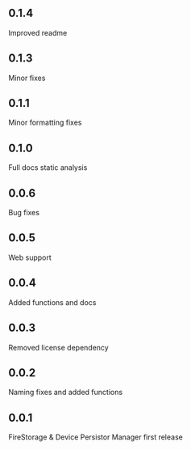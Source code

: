 ## 0.1.4

Improved readme

## 0.1.3

Minor fixes
## 0.1.1

Minor formatting fixes

## 0.1.0

Full docs static analysis

## 0.0.6

Bug fixes

## 0.0.5

Web support

## 0.0.4

Added functions and docs

## 0.0.3

Removed license dependency

## 0.0.2

Naming fixes and added functions

## 0.0.1

FireStorage & Device Persistor Manager first release
